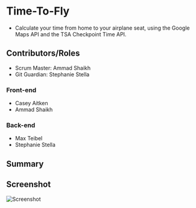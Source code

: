 
# Time-To-Fly
* Calculate your time from home to your airplane seat, using the Google Maps API and the TSA Checkpoint Time API.
## Contributors/Roles
* Scrum Master: Ammad Shaikh
* Git Guardian: Stephanie Stella
### Front-end
* Casey Aitken
* Ammad Shaikh
### Back-end
* Max Teibel
* Stephanie Stella
## Summary


## Screenshot
![Screenshot](assests/images/wireframe.png)

